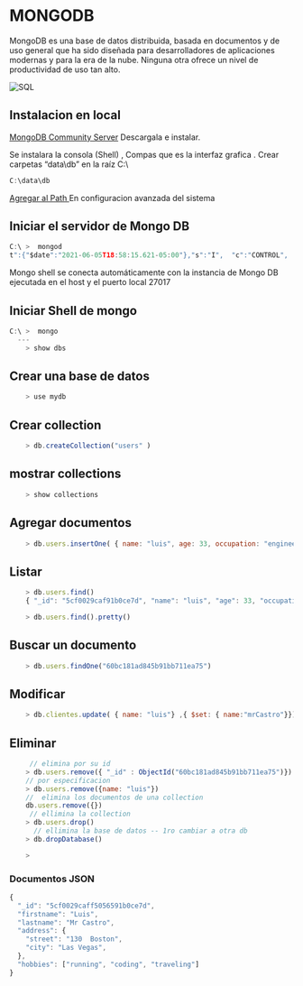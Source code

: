 # MONGODB
MongoDB es una base de datos distribuida, basada en documentos y de uso general que ha sido diseñada para desarrolladores de aplicaciones modernas y para la era de la nube. Ninguna otra ofrece un nivel de productividad de uso tan alto.

![SQL](https://bit.ly/3uSNmFl)

## Instalacion en local

[MongoDB Community Server](https://www.mongodb.com/try/download/community) Descargala e instalar.

Se instalara la consola (Shell) , Compas que es la interfaz grafica .
Crear carpetas “data\db” en la raíz C:\

```javascript
C:\data\db
```

[Agregar al Path ](https://www.youtube.com/watch?v=2KMQdqDk9e8) En configuracion avanzada del sistema

## Iniciar el servidor de Mongo DB
```javascript
C:\ >  mongod  
t":{"$date":"2021-06-05T18:58:15.621-05:00"},"s":"I",  "c":"CONTROL",

```
Mongo shell se conecta automáticamente con la instancia de Mongo DB ejecutada en el host y
 el puerto local 27017
## Iniciar Shell de mongo
```javascript
C:\ >  mongo
  ---
    > show dbs
```

## Crear una base de datos
```javascript
    > use mydb
```
## Crear collection
```javascript
    > db.createCollection("users" )
```
## mostrar collections
```javascript
    > show collections
```

## Agregar documentos

```javascript
    > db.users.insertOne( { name: "luis", age: 33, occupation: "engineer"})
```
## Listar 

```javascript
    > db.users.find()
    { "_id": "5cf0029caf91b0ce7d", "name": "luis", "age": 33, "occupation": "engineer"}

    > db.users.find().pretty()
```
 ## Buscar un documento
```javascript
    > db.users.findOne("60bc181ad845b91bb711ea75")
```

## Modificar

```javascript
    > db.clientes.update( { name: "luis"} ,{ $set: { name:"mrCastro"}})
```

## Eliminar
```javascript
     // elimina por su id
    > db.users.remove({ "_id" : ObjectId("60bc181ad845b91bb711ea75")})
    // por especificacion
    > db.users.remove({name: "luis"})
    //  elimina los documentos de una collection
    db.users.remove({})
     // ellimina la collection
    > db.users.drop()
      // ellimina la base de datos -- 1ro cambiar a otra db
    > db.dropDatabase()


```

```javascript
    >
```


### Documentos JSON



```javascript
{
  "_id": "5cf0029caff5056591b0ce7d",
  "firstname": "Luis",
  "lastname": "Mr Castro",
  "address": {
    "street": "130  Boston",
    "city": "Las Vegas",
  },
  "hobbies": ["running", "coding", "traveling"]
}
```